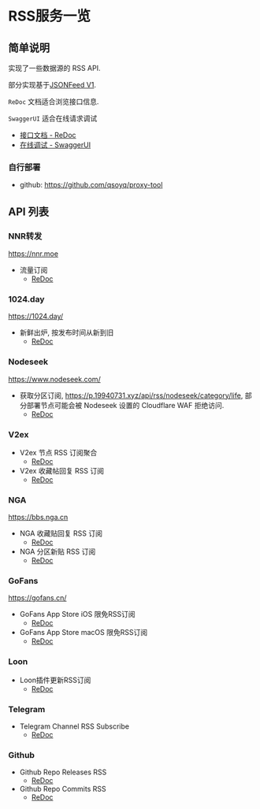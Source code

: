 # RSS服务一览

## 简单说明

实现了一些数据源的 RSS API.

部分实现基于[JSONFeed V1](https://www.jsonfeed.org/version/1/).

`ReDoc` 文档适合浏览接口信息.

`SwaggerUI` 适合在线请求调试

- [接口文档 - ReDoc](https://p.19940731.xyz/redoc#tag/RSS)
- [在线调试 - SwaggerUI](https://p.19940731.xyz/docs#/RSS)

### 自行部署

- github: <https://github.com/qsoyq/proxy-tool>

## API 列表

### NNR转发

<https://nnr.moe>

- 流量订阅
    - [ReDoc](https://p.19940731.xyz/redoc#tag/RSS/operation/traffic_used_by_day_jsonfeed_api_rss_nnr_traffic_used_day__ssid___get)
  
### 1024.day

<https://1024.day/>

- 新鲜出炉, 按发布时间从新到旧
    - [ReDoc](https://p.19940731.xyz/redoc#tag/RSS/operation/jsonfeed_api_rss_1024_day_newest_get)

### Nodeseek

<https://www.nodeseek.com/>

- 获取分区订阅, <https://p.19940731.xyz/api/rss/nodeseek/category/life>, 部分部署节点可能会被 Nodeseek 设置的 Cloudflare WAF 拒绝访问.
    - [ReDoc](https://p.19940731.xyz/redoc#tag/RSS/operation/newest_jsonfeed_api_rss_nodeseek_category__category__get)

### V2ex

- V2ex 节点 RSS 订阅聚合
    - [ReDoc](https://p.19940731.xyz/redoc#tag/RSS/operation/aggregation_api_rss_jsonfeed_v2ex_aggregation_get)
- V2ex 收藏帖回复 RSS 订阅
    - [ReDoc](https://p.19940731.xyz/redoc#tag/RSS/operation/favorite_api_rss_jsonfeed_v2ex_favorite_get)

### NGA

<https://bbs.nga.cn>

- NGA 收藏贴回复 RSS 订阅
    - [ReDoc](https://p.19940731.xyz/redoc#tag/RSS/operation/favorite_jsonfeed_api_rss_nga_favor__favorid__get)
- NGA 分区新贴 RSS 订阅
    - [ReDoc](https://p.19940731.xyz/redoc#tag/RSS/operation/threads_jsonfeed_api_rss_nga_threads_get)

### GoFans

<https://gofans.cn/>

- GoFans App Store iOS 限免RSS订阅
    - [ReDoc](https://p.19940731.xyz/redoc#tag/RSS/operation/ios_jsonfeed_api_rss_gofans_iOS_get)
- GoFans App Store macOS 限免RSS订阅
    - [ReDoc](https://p.19940731.xyz/redoc#tag/RSS/operation/macOS_jsonfeed_api_rss_gofans_macOS_get)

### Loon

- Loon插件更新RSS订阅
    - [ReDoc](https://p.19940731.xyz/redoc#tag/RSS/operation/ipx_jsonfeed_api_rss_loon_ipx_get)

### Telegram

- Telegram Channel RSS Subscribe
    - [ReDoc](https://p.19940731.xyz/redoc#tag/RSS/operation/channel_jsonfeed_api_rss_telegram_channel_get)

### Github

- Github Repo Releases RSS
    - [ReDoc](https://p.19940731.xyz/redoc#tag/RSS/operation/releases_list_api_rss_github_releases_repos__owner___repo__get)
- Github Repo Commits RSS
    - [ReDoc](https://p.19940731.xyz/redoc#tag/RSS/operation/commits_list_api_rss_github_commits_repos__owner___repo__get)

